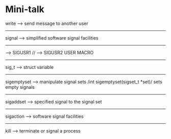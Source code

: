 # Mini-talk

write --> send message to another user
<hr>
signal --> simplified software signal facilities
<hr>
--> SIGUSR1 // --> SIGUSR2 USER MACRO
<hr>
sig_t --> struct variable
<hr>
sigemptyset --> manipulate signal sets /int sigemptyset(sigset_t *set)/ sets empty signals
<hr>
sigaddset --> specified signal to the signal set
<hr>
sigaction --> software signal facilities
<hr>
kill --> terminate or signal a process
